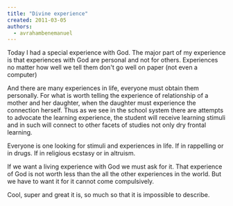 ```yaml
---
title: "Divine experience"
created: 2011-03-05
authors: 
  - avrahambenemanuel
---
```


Today I had a special experience with God. The major part of my experience is that experiences with God are personal and not for others. Experiences no matter how well we tell them don't go well on paper (not even a computer)

And there are many experiences in life, everyone must obtain them personally. For what is worth telling the experience of relationship of a mother and her daughter, when the daughter must experience the connection herself. Thus as we see in the school system there are attempts to advocate the learning experience, the student will receive learning stimuli and in such will connect to other facets of studies not only dry frontal learning.

Everyone is one looking for stimuli and experiences in life. If in rappelling or in drugs. If in religious ecstasy or in altruism.

If we want a living experience with God we must ask for it. That experience of God is not worth less than the all the other experiences in the world. But we have to want it for it cannot come compulsively.

Cool, super and great it is, so much so that it is impossible to describe.

